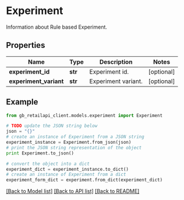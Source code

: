 # Experiment

Information about Rule based Experiment.

## Properties
Name | Type | Description | Notes
------------ | ------------- | ------------- | -------------
**experiment_id** | **str** | Experiment id. | [optional] 
**experiment_variant** | **str** | Experiment variant. | [optional] 

## Example

```python
from gb_retailapi_client.models.experiment import Experiment

# TODO update the JSON string below
json = "{}"
# create an instance of Experiment from a JSON string
experiment_instance = Experiment.from_json(json)
# print the JSON string representation of the object
print Experiment.to_json()

# convert the object into a dict
experiment_dict = experiment_instance.to_dict()
# create an instance of Experiment from a dict
experiment_form_dict = experiment.from_dict(experiment_dict)
```
[[Back to Model list]](../README.md#documentation-for-models) [[Back to API list]](../README.md#documentation-for-api-endpoints) [[Back to README]](../README.md)


